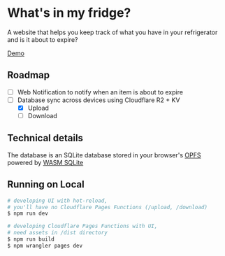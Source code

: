 # What's in my fridge?

A website that helps you keep track of what you have in your refrigerator and is it about to expire?

[Demo](https://whats-in-my-fridge.pages.dev/)

## Roadmap

- [ ] Web Notification to notify when an item is about to expire
- [ ] Database sync across devices using Cloudflare R2 + KV
  - [x] Upload
  - [ ] Download

## Technical details

The database is an SQLite database stored in your browser's [OPFS](https://developer.mozilla.org/en-US/docs/Web/API/File_System_API/Origin_private_file_system) powered by [WASM SQLite](https://github.com/sqlite/sqlite-wasm)

## Running on Local

```bash
# developing UI with hot-reload,
# you'll have no Cloudflare Pages Functions (/upload, /download)
$ npm run dev

# developing Cloudflare Pages Functions with UI,
# need assets in /dist directory
$ npm run build
$ npm wrangler pages dev
```
